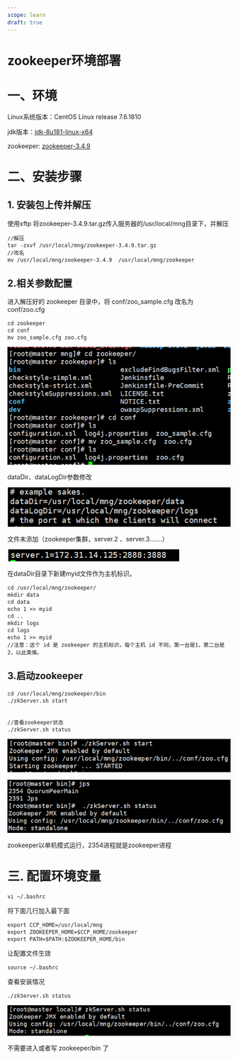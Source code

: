 ```yaml
---
scope: learn
draft: true
---
```

# zookeeper环境部署

# 一、环境

Linux系统版本：CentOS Linux release 7.6.1810

jdk版本：[jdk-8u181-linux-x64](https://repo.huaweicloud.com/java/jdk/8u181-b13/)

zookeeper: [zookeeper-3.4.9](http://archive.apache.org/dist/zookeeper/zookeeper-3.4.9/)

# 二、安装步骤

## 1. 安装包上传并解压

使用xftp 将zookeeper-3.4.9.tar.gz传入服务器的/usr/local/mng目录下，并解压

```
//解压
tar -zxvf /usr/local/mng/zookeeper-3.4.9.tar.gz
//改名
mv /usr/local/mng/zookeeper-3.4.9  /usr/local/mng/zookeeper
```

## 2.相关参数配置

进入解压好的 zookeeper 目录中，将 conf/zoo_sample.cfg 改名为conf/zoo.cfg

```
cd zookeeper
cd conf
mv zoo_sample.cfg zoo.cfg
```

![image-20211009225058505](https://raw.githubusercontent.com/minangong/mng_images/main/images/image-20211009225058505.png)

dataDir、dataLogDir参数修改

![image-20211010000856253](https://raw.githubusercontent.com/minangong/mng_images/main/images/image-20211010000856253.png)

文件末添加（zookeeper集群，server.2 、server.3.......）

![image-20211009225754585](https://raw.githubusercontent.com/minangong/mng_images/main/images/image-20211009225754585.png)

在dataDir目录下新建myid文件作为主机标识。

```
cd /usr/local/mng/zookeeper/
mkdir data
cd data
echo 1 >> myid
cd ..
mkdir logs
cd logs
echo 1 >> myid
//注意：这个 id 是 zookeeper 的主机标识，每个主机 id 不同，第一台是1，第二台是 2，以此类推。
```

## 3.启动zookeeper

```
cd /usr/local/mng/zookeeper/bin
./zkServer.sh start


//查看zookeeper状态
./zkServer.sh status
```

![image-20211010000750938](https://raw.githubusercontent.com/minangong/mng_images/main/images/image-20211010000750938.png)

![image-20211010000735372](https://raw.githubusercontent.com/minangong/mng_images/main/images/image-20211010000735372.png)

zookeeper以单机模式运行，2354进程就是zookeeper进程

# 三. 配置环境变量

```
vi ~/.bashrc
```

将下面几行加入最下面

```
export CCP_HOME=/usr/local/mng
export ZOOKEEPER_HOME=$CCP_HOME/zookeeper
export PATH=$PATH:$ZOOKEEPER_HOME/bin
```

让配置文件生效

```
source ~/.bashrc
```

查看安装情况

```
./zkServer.sh status
```

![image-20211010003053877](https://raw.githubusercontent.com/minangong/mng_images/main/images/image-20211010003053877.png)

不需要进入或者写 zookeeper/bin 了
